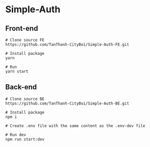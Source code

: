 # Simple-Auth

## Front-end

```
# Clone source FE  
https://github.com/TanThanh-CityBoi/Simple-Auth-FE.git

# Install package 
yarn

# Run
yarn start
```

## Back-end
```
# Clone source BE 
https://github.com/TanThanh-CityBoi/Simple-Auth-BE.git

# Install package  
npm i

# Create .env file with the same content as the .env-dev file

# Run dev 
npm run start:dev
```
